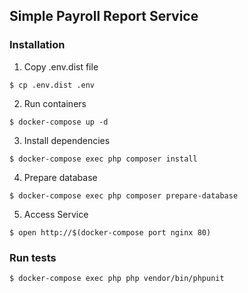 ## Simple Payroll Report Service

### Installation
1. Copy .env.dist file
```shell
$ cp .env.dist .env
```

2. Run containers
```shell
$ docker-compose up -d
```

3. Install dependencies
```shell
$ docker-compose exec php composer install
```

4. Prepare database
```shell
$ docker-compose exec php composer prepare-database
```

5. Access Service
```shell
$ open http://$(docker-compose port nginx 80)
```

### Run tests
```shell
$ docker-compose exec php php vendor/bin/phpunit
```
